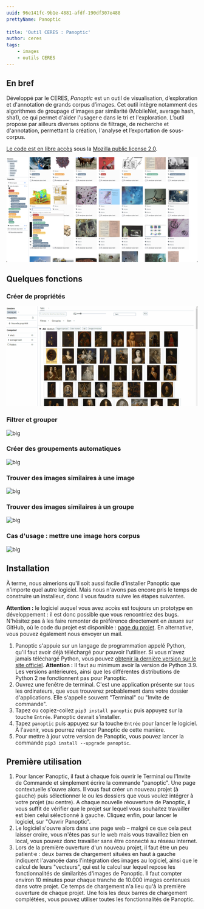 ```yaml
---
uuid: 96e141fc-9b1e-4881-afdf-190df307e488
prettyName: Panoptic

title: 'Outil CERES : Panoptic'
author: ceres
tags:
    - images
    - outils CERES
---
```


## En bref

Développé par le CERES, *Panoptic* est un outil de visualisation, d’exploration et d'annotation de grands corpus d’images. Cet outil intègre notamment des algorithmes de groupage d'images par similarité (MobileNet, average hash, sha1), ce qui permet d'aider l'usager·e dans le tri et l'exploration. L’outil propose par ailleurs diverses options de filtrage, de recherche et d'annotation, permettant la création, l'analyse et l’exportation de sous-corpus.

[Le code est en libre accès](https://github.com/CERES-Sorbonne/Panoptic) sous la [Mozilla public license 2.0](https://github.com/CERES-Sorbonne/Panoptic/blob/main/LICENSE).

![big](panoptic_screenshot.png)

## Quelques fonctions

### Créer de propriétés 

![big](create_prop.gif)

### Filtrer et grouper 

![big](group_filter.gif)

### Créer des groupements automatiques

![big](tag_group.gif)

### Trouver des images similaires à une image

![big](images_similaires.gif)

### Trouver des images similaires à un groupe

![big](reco.gif)

### Cas d'usage : mettre une image hors corpus

![big](hors_corpus.gif)

## Installation

<aside>

À terme, nous aimerions qu'il soit aussi facile d'installer Panoptic que n'importe quel autre logiciel. Mais nous n'avons pas encore pris le temps de construire un installeur, donc il vous faudra suivre les étapes suivantes.

</aside>

<aside>

**Attention :** le logiciel auquel vous avez accès est toujours un prototype en développement : il est donc possible que vous rencontriez des bugs. N'hésitez pas à les faire remonter de préférence directement en _issues_ sur GitHub, où le code du projet est disponible : [page du projet](https://github.com/CERES-Sorbonne/Panoptic/issues). En alternative, vous pouvez également nous envoyer un mail.

</aside>

1. Panoptic s'appuie sur un langage de programmation appelé Python, qu'il faut avoir déjà téléchargé pour pouvoir l'utiliser. Si vous n'avez jamais téléchargé Python, vous pouvez [obtenir la dernière version sur le site officiel](https://www.python.org/downloads/). **Attention :** Il faut au minimum avoir la version de Python 3.9. Les versions antérieures, ainsi que les différentes distributions de Python 2 ne fonctionnent pas pour Panoptic.
2. Ouvrez une fenêtre de terminal. C'est une application présente sur tous les ordinateurs, que vous trouverez probablement dans votre dossier d'applications. Elle s'appelle souvent "Terminal" ou "Invite de commande".
3. Tapez ou copiez-collez `pip3 install panoptic` puis appuyez sur la touche `Entrée`. Panoptic devrait s'installer.
4. Tapez `panoptic` puis appuyez sur la touche `Entrée` pour lancer le logiciel. À l'avenir, vous pourrez relancer Panoptic de cette manière.
5. Pour mettre à jour votre version de Panoptic, vous pouvez lancer la commande `pip3 install --upgrade panoptic`.

## Première utilisation

1. Pour lancer Panoptic, il faut à chaque fois ouvrir le Terminal ou l'Invite de Commande et simplement écrire la commande "panoptic". Une page contextuelle s'ouvre alors. Il vous faut créer un nouveau projet (à gauche) puis sélectionner le ou les dossiers que vous voulez intégrer à votre projet (au centre). A chaque nouvelle réouverture de Panoptic, il vous suffit de vérifier que le projet sur lequel vous souhaitez travailler est bien celui sélectionné à gauche. Cliquez enfin, pour lancer le logiciel, sur "Ouvrir Panoptic".
3. Le logiciel s'ouvre alors dans une page web – malgré ce que cela peut laisser croire, vous n'êtes pas sur le web mais vous travaillez bien en local, vous pouvez donc travailler sans être connecté au réseau internet.
4. Lors de la première ouverture d'un nouveau projet, il faut être un peu patient·e : deux barres de chargement situées en haut à gauche indiquent l'avancée dans l'intégration des images au logiciel, ainsi que le calcul de leurs "vecteurs", qui est le calcul sur lequel repose les fonctionnalités de similarités d'images de Panoptic. Il faut compter environ 10 minutes pour chaque tranche de 10.000 images contenues dans votre projet. Ce temps de chargement n'a lieu qu'à la première ouverture de chaque projet. Une fois les deux barres de chargement complétées, vous pouvez utiliser toutes les fonctionnalités de Panoptic.

